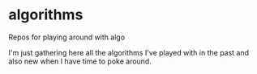 # algorithms
Repos for playing around with algo

I'm just gathering here all the algorithms I've played with in the past and also new when I have time to poke around.
